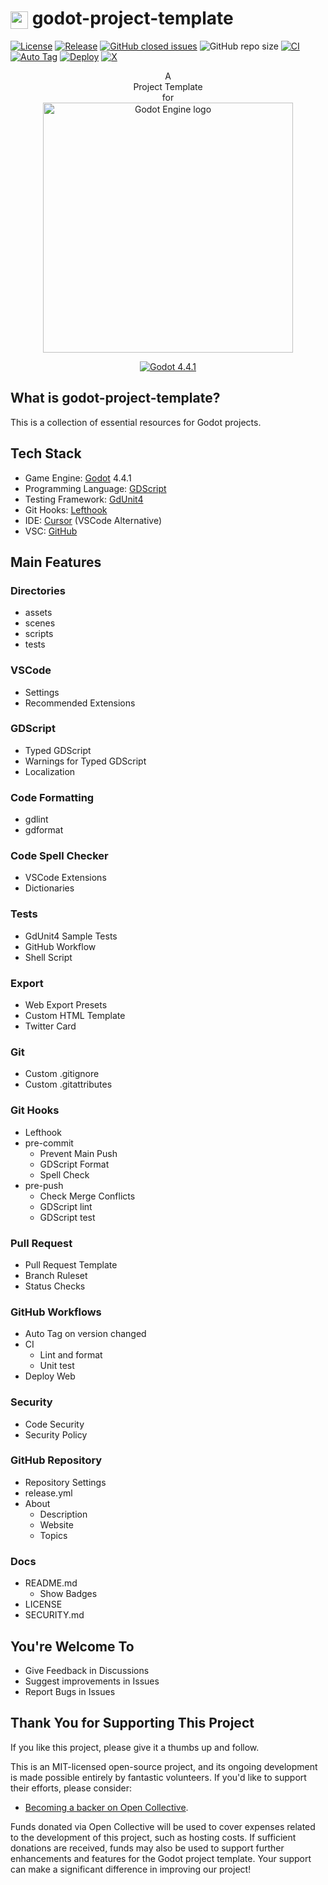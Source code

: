 # <img src="https://godotengine.org/favicon.ico" width="28" height="28" style="vertical-align: middle;"> godot-project-template

[![License](https://img.shields.io/github/license/joshuafolkken/godot-project-template)](https://github.com/joshuafolkken/godot-project-template/blob/main/LICENSE)
[![Release](https://img.shields.io/github/v/release/joshuafolkken/godot-project-template)](https://github.com/joshuafolkken/godot-project-template/releases)
[![GitHub closed issues](https://img.shields.io/github/issues-closed-raw/joshuafolkken/godot-project-template)](https://github.com/joshuafolkken/godot-project-template/issues?q=is%3Aissue%20state%3Aclosed)
![GitHub repo size](https://img.shields.io/github/repo-size/joshuafolkken/godot-project-template)
[![CI](https://github.com/joshuafolkken/godot-project-template/actions/workflows/ci.yml/badge.svg)](https://github.com/joshuafolkken/godot-project-template/actions/workflows/ci.yml)
[![Auto Tag](https://github.com/joshuafolkken/godot-project-template/actions/workflows/auto-tag.yml/badge.svg)](https://github.com/joshuafolkken/godot-project-template/actions/workflows/auto-tag.yml)
[![Deploy](https://github.com/joshuafolkken/godot-project-template/actions/workflows/deploy-web.yml/badge.svg)](https://github.com/joshuafolkken/godot-project-template/actions/workflows/deploy-web.yml)
[![X](https://img.shields.io/badge/Follow-%40joshuafolkken-purple?logo=x&logoColor=fffffflabelColor=)](https://x.com/joshuafolkken)

<div align="center">
A<br/>
Project Template<br/>
for<br/>

<a href="https://godotengine.org">
	<img src="https://godotengine.org/assets/press/logo_large_color_dark.png" width="400" alt="Godot Engine logo">
</a><br/>

[![Godot 4.4.1](https://img.shields.io/badge/Godot-v4.4.1-%23478cbf?logo=godot-engine&logoColor=eee&labelColor=)](https://godotengine.org/)

</div>

## What is godot-project-template?

This is a collection of essential resources for Godot projects.

## Tech Stack

- Game Engine: [Godot](https://godotengine.org/) 4.4.1
- Programming Language: [GDScript](https://docs.godotengine.org/en/stable/tutorials/scripting/gdscript/index.html)
- Testing Framework: [GdUnit4](https://github.com/MikeSchulze/gdUnit4)
- Git Hooks: [Lefthook](https://github.com/evilmartians/lefthook)
- IDE: [Cursor](https://www.cursor.com/) (VSCode Alternative)
- VSC: [GitHub](https://github.com/)

## Main Features

### Directories

- assets
- scenes
- scripts
- tests

### VSCode

- Settings
- Recommended Extensions

### GDScript

- Typed GDScript
- Warnings for Typed GDScript
- Localization

### Code Formatting

- gdlint
- gdformat

### Code Spell Checker

- VSCode Extensions
- Dictionaries

### Tests

- GdUnit4 Sample Tests
- GitHub Workflow
- Shell Script

### Export

- Web Export Presets
- Custom HTML Template
- Twitter Card

### Git

- Custom .gitignore
- Custom .gitattributes

### Git Hooks

- Lefthook
- pre-commit
  - Prevent Main Push
  - GDScript Format
  - Spell Check
- pre-push
  - Check Merge Conflicts
  - GDScript lint
  - GDScript test

### Pull Request

- Pull Request Template
- Branch Ruleset
- Status Checks

### GitHub Workflows

- Auto Tag on version changed
- CI
  - Lint and format
  - Unit test
- Deploy Web

### Security

- Code Security
- Security Policy

### GitHub Repository

- Repository Settings
- release.yml
- About
  - Description
  - Website
  - Topics

### Docs

- README.md
  - Show Badges
- LICENSE
- SECURITY.md

## You're Welcome To

- Give Feedback in Discussions
- Suggest improvements in Issues
- Report Bugs in Issues

## Thank You for Supporting This Project

If you like this project, please give it a thumbs up and follow.

This is an MIT-licensed open-source project, and its ongoing development is made possible entirely by fantastic volunteers. If you'd like to support their efforts, please consider:

- [Becoming a backer on Open Collective](https://opencollective.com/joshua-studio).

Funds donated via Open Collective will be used to cover expenses related to the development of this project, such as hosting costs. If sufficient donations are received, funds may also be used to support further enhancements and features for the Godot project template. Your support can make a significant difference in improving our project!
